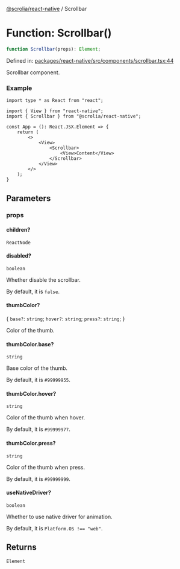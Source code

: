 [@scrolia/react-native](../README.md) / Scrollbar

# Function: Scrollbar()

```ts
function Scrollbar(props): Element;
```

Defined in: [packages/react-native/src/components/scrollbar.tsx:44](https://github.com/alpheustangs/scrolia/blob/6e40d863f64abf882be181a26502e5d480dddfc9/packages/react-native/src/components/scrollbar.tsx#L44)

Scrollbar component.

### Example

```tsx
import type * as React from "react";

import { View } from "react-native";
import { Scrollbar } from "@scrolia/react-native";

const App = (): React.JSX.Element => {
    return (
        <>
            <View>
                <Scrollbar>
                    <View>Content</View>
                </Scrollbar>
            </View>
        </>
    );
}
```

## Parameters

### props

#### children?

`ReactNode`

#### disabled?

`boolean`

Whether disable the scrollbar.

By default, it is `false`.

#### thumbColor?

\{
  `base?`: `string`;
  `hover?`: `string`;
  `press?`: `string`;
\}

Color of the thumb.

#### thumbColor.base?

`string`

Base color of the thumb.

By default, it is `#99999955`.

#### thumbColor.hover?

`string`

Color of the thumb when hover.

By default, it is `#99999977`.

#### thumbColor.press?

`string`

Color of the thumb when press.

By default, it is `#99999999`.

#### useNativeDriver?

`boolean`

Whether to use native driver for animation.

By default, it is `Platform.OS !== "web"`.

## Returns

`Element`
